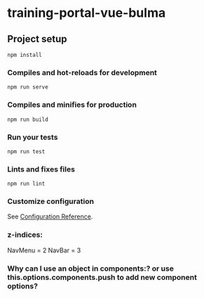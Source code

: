 # training-portal-vue-bulma

## Project setup
```
npm install
```

### Compiles and hot-reloads for development
```
npm run serve
```

### Compiles and minifies for production
```
npm run build
```

### Run your tests
```
npm run test
```

### Lints and fixes files
```
npm run lint
```

### Customize configuration
See [Configuration Reference](https://cli.vuejs.org/config/).

### z-indices:
NavMenu = 2
NavBar = 3

### Why can I use an object in components:? or use this.options.components.push to add new component options?
